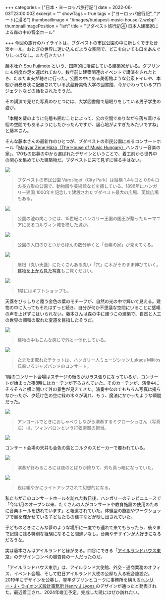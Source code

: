 +++
categories = ["日本・ヨーロッパ旅行記"]
date = 2022-06-03T23:00:00Z
excerpt = ""
showTags = true
tags = ["ヨーロッパ旅行記", "アートに浸る"]
thumbnailImage = "/images/budapest-music-house-2.webp"
thumbnailImagePosition = "left"
title = "ブダペスト旅行記④ 日本人建築家による森の中の音楽ホール"

+++
今回の旅行のハイライトは、ブダペストの市民公園の中に新しくできた音楽ホール。おとぎの世界に迷い込んだような空間で、どこを向いても口をあんぐりしっぱなし。また行きたい！

<!--more-->

[藤本壮介 Sou Fujimoto](http://www.hetgallery.com/sosuke-fujimoto.html) という、国際的に活躍している建築家がいる。ダブリンにも何度か足を運ばれており、数年前に建築関連のイベントで講演をされたとき、たまたま夫が聴きに行った。公園の中にある美術館ような公衆トイレや、本棚が渦巻き状に配置されている武蔵野美術大学の図書館、今かかわっているプロジェクトなどの話をされたそうだ。

その講演で見せた写真のひとつには、大学図書館で居眠りをしている男子学生の姿が。

「本棚を壁のように何層も囲むことによって、公の空間でありながら落ち着ける個の空間でもあるようにしたかったんですが、居心地がよすぎたみたいですね」と藤本さん。

そんな藤本さんの最新作のひとつが、ブダペストの市民公園にあるコンサートホール「[Magyar Zene Háza（The House of Music Hungary）](https://magyarzenehaza.com/en)ハンガリー音楽の家」。170もの応募の中から選ばれたデザインということで、着工前から世界中の関心を集めていた建築物だ。ブダペストに来て見ずに帰る手はない。

![](/images/budapest-city-park-1.webp)

> ブダペストの市民公園 Városliget（City Park）は縦横 1.4キロと 0.9キロの長方形の公園で、動物園や美術館などを擁している。1896年にハンガリー建国 1000年を記念して建設されたブダペスト最大の広場、英雄広場もある。

![](/images/budapest-city-park-2.webp)

> 公園の池の向こうには、15世紀にハンガリー王国の国王が贈ったルーマニアにあるコルヴィン城を模した城が。

![](/images/budapest-music-house-1.webp)

> 公園の入口のひとつからほんの数分歩くと「音楽の家」が見えてくる。

![](/images/budapest-music-house-2.webp)

> 屋根（丸い天蓋）にたくさんある丸い「穴」に木がそのまま伸びていく。[建物を上から見た写真](https://www.pen-online.jp/article/010032.html?cx_testId=50&cx_testVariant=cx_1&cx_artPos=0#cxrecs_s)もご覧ください。

![](/images/budapest-music-house-4.webp)

> 1階にはギフトショップも。

天蓋をびっしりと覆う金色の葉のモチーフが、自然の光の中で輝いて見える。建物の中に入ってもそれはずっと続き、自分が何か不思議な空間にいることに感嘆の声を上げずにはいられない。藤本さんは森の中に建つこの建築で、自然と人工の世界の調和の取れた変遷を目指したそうだ。

![](/images/budapest-music-house-3.webp)

> 建物の中もこんな感じで外と一体化している。

![](/images/budapest-music-house-concert.webp)

> たまたま取れたチケットは、ハンガリー人ミュージシャン Lukács Miklós 氏率いるジャズバンドのコンサート。

1階のコンサート会場はステージの後ろがガラス張りになっているが、コンサートが始まった夜8時にはカーテンが下ろされていた。そのカーテンが、演奏中にそろそろと横に開いて外の景色が見えてきた。演奏中なのでもちろん写真は撮らなかったが、夕焼け色の空に緑の木々が現れ、もう、魔法にかかったような瞬間だった。

![](/images/budapest-music-house-concert-1.webp)

> アンコールでときにおしゃべりしながら演奏するミクローシュさん（写真左）は、ツィンバロンという打弦楽器の担当。

![](/images/budapest-music-house-concert-3.webp)

コンサート会場の天井も金色の葉とコルクのスピーカーで覆われている。

![](/images/budapest-music-house-concert-2.webp)

> 演奏が終わるころには夜のとばりが降りて、外も真っ暗になっていた。

![](/images/budapest-music-house-5.webp)

> 夜は緩やかにライトアップされて幻想的になる。

私たちがこのコンサートホールを訪れた数日後、ハンガリーのテレビニュースで「今年1月のオープン以来、たくさんの人がコンサートや教育施設の使用のために音楽ホールを訪れています」と報道されていた。体験型の施設やワークショップで目を輝かせている子どもたちの様子などが映し出されていた。

子どものときにこんな夢のような場所に一度でも連れて来てもらったら、後々まで記憶に残る特別な経験になること間違いなし。音楽やデザインが大好きになるだろうな。

実は藤本さんはアイルランドと縁がある。四谷にできる「[アイルランドハウス東京](https://www.facebook.com/irelandinjapan/videos/ireland-house-tokyo/2399043317067661/)」のデザインコンペの審査員の一人だったのだ。

「アイルランドハウス東京」は、アイルランド大使館、外交・通商業務のオフィス、イベント会場、そして駐日アイルランド大使の公邸も入る総合施設だ。2019年にデザインを公募し、翌年ダブリンとコークに事務所を構える[ヘンリー・J・ライオンズ設計事務所 Henry J Lyons ](https://henryjlyons.com/news/2020/09/17/ireland-house-tokyo-henry-j-lyons-appointed-as-lead-architect-following-an-international-design-competition)のデザインが通ったと発表された。最近着工され、2024年竣工予定。完成した暁にはぜひ訪れたい。